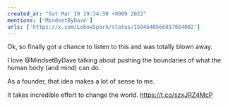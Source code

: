 ```yaml
---
created_at: "Sat Mar 19 19:34:30 +0000 2022"
mentions: ['MindsetByDave']
urls: ['https://x.com/LobowSpark/status/1504640566017024002']
---
```


Ok, so finally got a chance to listen to this and was totally blown away.

I love @MindsetByDave talking about pushing the boundaries of what the human body (and mind) can do.

As a founder, that idea makes a lot of sense to me.

It takes incredible effort to change the world. https://t.co/szxJRZ4McP